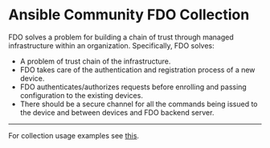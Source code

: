 # Ansible Community FDO Collection

FDO solves a problem for building a chain of trust through managed infrastructure within an organization. Specifically, FDO solves: 

- A problem of trust chain of the infrastructure. 
- FDO takes care of the authentication and registration process of a new device. 
- FDO authenticates/authorizes requests before enrolling and passing configuration to the existing devices.
- There should be a secure channel for all the commands being issued to the device and between devices and FDO backend server.

---

For collection usage examples see [this](./examples/README.md).